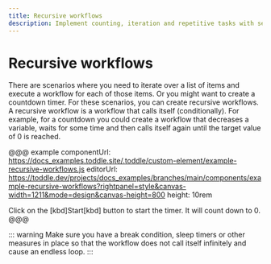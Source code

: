 ```yaml
---
title: Recursive workflows
description: Implement counting, iteration and repetitive tasks with self-calling workflows that process arrays or count through values with break conditions.
---
```


# Recursive workflows
There are scenarios where you need to iterate over a list of items and execute a workflow for each of those items. Or you might want to create a countdown timer. For these scenarios, you can create recursive workflows. A recursive workflow is a workflow that calls itself (conditionally). For example, for a countdown you could create a workflow that decreases a variable, waits for some time and then calls itself again until the target value of 0 is reached.

@@@ example
componentUrl: https://docs_examples.toddle.site/.toddle/custom-element/example-recursive-workflows.js
editorUrl: https://toddle.dev/projects/docs_examples/branches/main/components/example-recursive-workflows?rightpanel=style&canvas-width=1211&mode=design&canvas-height=800
height: 10rem

Click on the [kbd]Start[kbd] button to start the timer. It will count down to 0.
@@@

::: warning
Make sure you have a break condition, sleep timers or other measures in place so that the workflow does not call itself infinitely and cause an endless loop.
:::